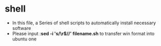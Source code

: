 # shell
- In this file, a Series of shell scripts to automatically install necessary software
- Please input :**sed -i 's/\r$//' filename.sh** to transfer win format into ubuntu one
